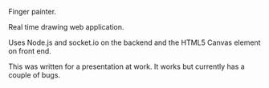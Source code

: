 Finger painter.

Real time drawing web application.  

Uses Node.js and socket.io on the backend and the HTML5 Canvas element on front end.   


This was written for a presentation at work.  It works but currently has a couple of bugs.
